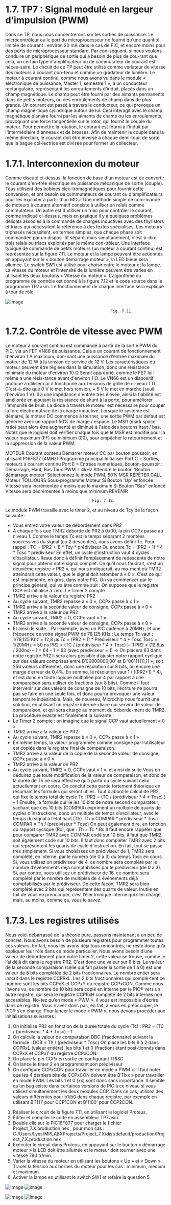 # 1.7.	TP7 : Signal modulé en largeur d’impulsion (PWM) 
Dans ce TP, nous nous concentrerons sur les sorties de puissance. Le microcontrôleur ou le port du microprocesseur ne fournit qu'une quantité limitée de courant : environ 20 mA dans le cas de PIC, et encore moins pour des ports de microprocesseur standard. Par con-séquent, si nous voulons conduire un périphérique de sortie qui a besoin de plus de cou-rant que cela, un certain type d'amplificateur ou de commutateur de courant est néces-saire.
Le circuit de ce TP peut être utilisé comme variateur de vitesse des moteurs à courant con-tenu et comme un gradateur de lumière. 
Le moteur à courant continu, comme nous avons vu dans le module « électronique de puissance, Master 1, semestre 1 », a un conducteur rectangulaire, représentant les enrou-lements d'induit, placés dans un champ magnétique. Le champ peut être fourni par des aimants permanents dans de petits moteurs, ou des enroulements de champ dans de plus grands. Un courant est passé à travers le conducteur, ce qui provoque un champ magné-tique cylindrique autour de lui. Ceci interagit avec le champ magnétique planaire fourni par les aimants de champ ou les enroulements, provoquant une force tangentielle sur le rotor, qui fournit le couple du moteur. Pour permettre la rotation, le courant est fourni à l'induit par l'intermédiaire d'anneaux et de brosses. Afin de maintenir le couple dans la même direction, le courant doit être inversé à chaque demi-tour, de sorte que la bague col-lectrice est divisée pour former un collecteur.
 # 1.7.1.	Interconnexion du moteur
Comme discuté ci-dessus, la fonction de base d'un moteur est de convertir le courant d'en-trée électrique en puissance mécanique de sortie (couple). Tous utilisent des bobines élec-tromagnétiques pour fournir cette conversion, et ont besoin de commutateurs de courant ou d'amplificateurs pour les exploiter à partir d'un MCU. Une méthode simple de com-mande de moteurs à courant alternatif consiste à utiliser un relais comme commutateur. Un autre est d'utiliser un triac pour contrôler le courant, comme indiqué ci-dessus, mais en pratique il y a quelques problèmes délicats associés à la commande de charges inductives avec des thyristors et triacs qui nécessitent la référence à des textes spécialisés. Les moteurs triphasés nécessitent, en termes simples, que chaque phase soit commandée par un disposi-tif séparé, mais simultanément, c'est-à-dire trois relais ou triacs exploités par le même con-trôleur.
Une interface typique de commande de petits moteurs (un moteur à courant continu) est représentée sur la figure 7.11. Le moteur et la lampe peuvent être actionnés en appuyant sur le « bouton démarrage moteur », la LED bleue sera allumée. Le switch SW1 est utilisé pour choisir entre le moteur et la lampe. La vitesse du moteur et l’intensité de la lumière peuvent être varies en utilisant les deux boutons « Vitesse du moteur ». L’algorithme du programme de contrôle est donné à la figure 7.12 et le code source dans le programme TP7.asm. Le fonctionnement de chaque interface sera expliqué à tour de rôle.

![image](https://github.com/LyesSaadSaoud/MicroController.github.io/assets/78357759/92131ec4-45d1-4d35-a028-854d5e59a95c)

                                                  Fig. 7.11.

 # 1.7.2.	Contrôle de vitesse avec PWM
Le moteur à courant continu est commandé à partir de la sortie PWM du PIC, via un FET VN66 de puissance. Cela a un courant de fonctionnement d'environ 1 A maximum, don-nant une puissance d'entrée maximale du moteur de 12 W à la tension de service de 12 V. Les caractéristiques du moteur peuvent être réglées dans la simulation, donc une résistance minimale du moteur d'environ 10 Ω Serait approprié, comme le FET lui-même a une résis-tance avant d'environ 1 Ω.
Le VN66 est un dispositif pratique à utiliser car il fonctionne aux tensions de grille de ni-veau TTL. C'est-à-dire que 0 V le met hors tension, + 5 V le met en marche (seuil d'environ 1 V). Il a une impédance d'entrée très élevée, ainsi la fiabilité est améliorée en ajoutant la résistance de shunt à la porte, pour améliorer l'immunité de bruit. La diode à travers le moteur est nécessaire pour couper la fore électromotrice de la charge inductive. Lorsque le système est démarré, le moteur DC commence à tourner, une sortie PWM par défaut est générée avec un rapport 50% de marge / espace. Le MSR (mark space ratio) peut alors être augmenté et diminué à l'aide des boutons haut / bas. Notez que le logiciel doit vérifier chaque fois que le MSR est modifié pour la valeur maximum (FF) ou minimum (00), pour empêcher le retournement et la suppression de la valeur PWM.

 MOTEUR Courant contenu
 Démarrer moteur CC par bouton poussoir, en utilisant P16F877 (4MHz)
 Programme principal
 Initialiser
         Port C = Sorties, moteurs à courant continu
         Port E = Entrées numériques, bouton-poussoir : 
                  Démarrage, Haut, Bas
                  Taux PWM = 4kHz
 Attendre le bouton 'Bouton démarrage moteur'
         Sélectionnez le mode PWM, 50% MSR
 RÉPÉTER
         CALL Moteur
 TOUJOURS
 Sous-programme Moteur
         Si Bouton 'Up' enfoncée
             Vitesse sera incrémentée à moins que le maximum
         Si Bouton "Bas" enfoncé
             Vitesse sera décrémentée à moins que minimum
 REVENIR

                                          Fig. 7.12.

Le module PWM travaille avec le timer 2, et au niveau de Tcy de la façon suivante :
- Vous entrez votre valeur de débordement dans PR2
- À chaque fois que TMR2 déborde de PR2 à 0x00, la pin CCPx passe au niveau 1.
Comme le temps Tc est le temps séparant 2 montées successives du signal (ou 2 descentes), nous avons défini Tc. Pour rappel :
TC = (PR2 + 1) * Tcy * prédiviseur
Ou encore
Tc = (PR2 + 1) * 4 * Tosc * prédiviseur
En effet, un cycle d’instruction vaut 4 cycles d’oscillateur.
Reste donc à définir l’emplacement de redescente de notre signal pour obtenir notre signal complet.
Ce qu’il nous faudrait, c’est un deuxième registre « PR2 », qui nous indiquerait, au mo-ment où TMR2 atteindrait cette valeur, que le signal doit retomber à « 0 ». C’est ce qui est implémenté, en gros, dans notre PIC.
On va commencer par le principe général, qui va être comme suit :
On suppose que le registre CCP est initialisé à zéro. Le Timer 2 compte 
- TMR2 arrive à la valeur du registre PR2
- Au cycle suivant, TMR2 repasse à « 0 », CCPx passe à « 1 »
- TMR2 arrive à la seconde valeur de consigne, CCPx passe à « 0 »
- TMR2 arrive à la valeur de PR2
- Au cycle suivant, TMR2 = 0, CCPx vaut « 1 »
- TMR2 arrive à la seconde valeur de consigne, CCPx passe à « 0 »
- Et ainsi de suite…
Par exemple, avec un PIC cadencé à 20MHz, et une fréquence de votre signal PWM de 78,125 KHz :
Le temps Tc vaut : 1/78,125 Khz = 12,8 μs
Tc = (PR2 + 1) * Prédiviseur * 4 * Tosc
Tosc = 1/20MHz = 50 ns
PR2 = (TC / (prédiviseur * 4 * Tosc) )– 1
PR2 = (12,8μs / 200ns) – 1 = 64 – 1 = 63 (avec prédiviseur = 1)
→ On placera 63 dans notre registre PR2
Il sera alors possible d’ajuster notre rapport cyclique sur des valeurs comprises entre
B’00000000,00’ et B ‘00111111,11 », soit 256 valeurs différentes, donc une résolution sur 8 bits, ou encore une marge d’erreur de 0,4%.
En somme, la résolution vaut 1 / ((PR2+1) * 4), et est donc en toute logique multipliée par 4 par rapport à une comparaison sans utiliser de fractions (sur 8 bits).
Comme il faut intervenir sur des valeurs de consigne de 10 bits, l’écriture ne pourra pas se faire en une seule fois, et donc pourra provoquer une valeur temporaire indésirable. 
Mais, de nouveau, Microchip nous fournit une solution, en utilisant un registre intermé-diaire qui servira de valeur de comparaison, et qui sera chargé au moment du déborde-ment de TMR2.
La procédure exacte est finalement la suivante :
- Le Timer 2 compte : on imagine que le signal CCP vaut actuellement « 0 »
- TMR2 arrive à la valeur de PR2
- Au cycle suivant, TMR2 repasse à « 0 », CCPx passe à « 1 »
- En même temps, la valeur programmée comme consigne par l’utilisateur est copiée dans le registre final de comparaison.
- TMR2 arrive à la valeur de la copie de la seconde valeur de consigne, CCPx passe à « 0 »
- TMR2 arrive à la valeur de PR2
- Au cycle suivant, TMR2 = 0, CCPx vaut « 1 », et ainsi de suite
Vous en déduirez que toute modification de la valeur de comparaison, et donc de la durée de Th ne sera effective qu’à partir du cycle suivant celui actuellement en cours.
On conclut cette partie fortement théorique en résumant les formules qui seront utiles.
Tout d’abord le calcul de PR2, qui fixe le temps total de cycle Tc :
PR2 = (TC / (prédiviseur * 4 * Tosc) ) – 1
Ensuite, la formule qui lie les 10 bits de notre second comparateur, sachant que ces 10 bits (COMPAR) expriment un multiple de quarts de cycles d’instructions, donc un multiple de temps d’oscillateur, avec le temps du signal à l’état haut (Th).
Th = COMPAR * prédiviseur * Tosc.
COMPAR = Th / (prédiviseur * Tosc)
On peut également dire, en fonction du rapport cyclique (Rc), que :
Th = Tc * Rc
Il faut encore rappeler que pour comparer TMR2 avec COMPAR codé sur 10 bits, il faut que TMR2 soit également codé sur 10 bits. Il faut donc compléter TMR2 avec 2 bits qui représentent les quarts de cycle d’instruction.
En fait, tout se passe très simplement. Si vous choisissez un prédiviseur de 1, TMR2 sera complété, en interne, par le numéro (de 0 à 3) du temps Tosc en cours.
Si, vous utilisez un prédiviseur de 4, ce nombre sera complété par le nombre d’événements déjà comptabilisés par le prédiviseur (de 0 à 3).
Si, par contre, vous utilisez un prédiviseur de 16, ce nombre sera complété par le nombre de multiples de 4 événements déjà comptabilisés par le prédiviseur.
De cette façon, TMR2 sera bien complété avec 2 bits qui représentent des quarts de valeur. Inutile en fait de vous en préoccuper, c’est l’électronique interne qui s’en charge, mais, au moins, comme ça, vous le savez.
 # 1.7.3.	Les registres utilisés
Nous voici débarrassé de la théorie pure, passons maintenant à un peu de concret. Nous avons besoin de plusieurs registres pour programmer toutes ces valeurs. En fait, nous les avons déjà tous rencontrés, ne reste donc qu’à expliquer leur rôle dans ce mode particulier. Nous avons besoin d’une valeur de débordement pour notre timer 2, cette valeur se trouve, comme je l’ai déjà dit dans le registre PR2. C’est donc une valeur sur 8 bits. La va-leur de la seconde comparaison (celle qui fait passer la sortie de 1 à 0) est une valeur de 8 bits complétée de 2 bits fractionnaires.
Le nombre entier sera inscrit dans le registre CCPRxL. Les 2 bits fractionnaires qui complè-tent ce nombre sont les bits CCPxX et CCPxY du registre CCPxCON.
Comme nous l’avons vu, ce nombre de 10 bits sera copié en interne par le PIC® vers un autre registre, qui sera le registre CCPRxH complété de 2 bits internes non accessibles. No-tez qu’en mode « PWM », il vous est impossible d’écrire dans ce registre. Vous n’avez donc pas, en fait, à vous en préoccuper, le PIC® s’en charge.
Pour lancer le mode « PWM », nous devons procéder aux initialisations suivantes :
1) On initialise PR2 en fonction de la durée totale du cycle (Tc) :
PR2 = (TC / (prédiviseur * 4 * Tosc) – 1
2) On calcule la valeur de comparaison DBC (fractionnaire) suivant la formule :
DCB = Th / (prédiviseur * Tosc)
On place les bits 9 à 2 dans CCPRxL (valeur entière), les bits 1 et 0 (fraction) étant posi-tionnés dans CCPxX et CCPxY du registre CCPxCON.
3) On place la pin CCPx en sortie en configurant TRISC
4) On lance le timer 2 en programmant son prédiviseur
5) On configure CCPxCON pour travailler en mode « PWM ».
Il faut noter que les 4 derniers bits de CCPxCON doivent être B’11xx » pour travailler en mode PWM. Les bits 1 et 0 (xx) sont donc sans importance. Il semble qu’un bug existe dans certaines versions de PIC à ce niveau si vous utilisez simultanément les deux modules CCP. Dans ce cas, utilisez des valeurs différentes pour b1/b0 dans chaque registre, par exemple en utilisant B’1111’ pour CCP1CON et B’1100’ pour CCP2CON.
1.	Réaliser le circuit de la figure 7.11, en utilisant le logiciel Proteus.
2.	Éditer et compiler le code en assembleur TP7.asm.
3.	Double clic sur le PIC16F877 pour charger le fichier Project_7.X.production.hex , pour mon cas : C:/Users/Lyes/MPLABXProjects/Project_7.X/dist/default/production/Project_7.X.production.hex
4.	Exécuter le circuit dans Proteus, en appuyant sur le bouton « démarrage moteur » la LED doit être allumée et le moteur doit tourner avec une vitesse 790 tr/min. 
5.	Varier la vitesse du moteur en utilisant les boutons « Up » et « Down ».  Tracer la tension aux bornes du moteur pour les cas : minimum, medium et maximum. 
6.	Activer la lampe en utilisant le switch SW1 et refaire la question 5.

![image](https://github.com/LyesSaadSaoud/MicroController.github.io/assets/78357759/5f9a96f0-e4b7-46a8-a69d-a455def2dc14)
![image](https://github.com/LyesSaadSaoud/MicroController.github.io/assets/78357759/59a31f88-f144-43df-a181-973f2a8028e2)

![image](https://github.com/LyesSaadSaoud/MicroController.github.io/assets/78357759/1de24c6f-5d6e-4988-95a5-2bd50391e8b2)
![image](https://github.com/LyesSaadSaoud/MicroController.github.io/assets/78357759/ec583076-ba5f-4cad-bbd1-5f938593982f)



